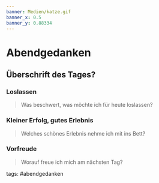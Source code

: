 ```yaml
---
banner: Medien/katze.gif
banner_x: 0.5
banner_y: 0.88334
---
```





# Abendgedanken
## Überschrift des Tages?
>

### Loslassen
> Was beschwert, was möchte ich für heute loslassen?

### Kleiner Erfolg, gutes Erlebnis
> Welches schönes Erlebnis nehme ich mit ins Bett?

### Vorfreude
> Worauf freue ich mich am nächsten Tag?

tags: 
#abendgedanken


